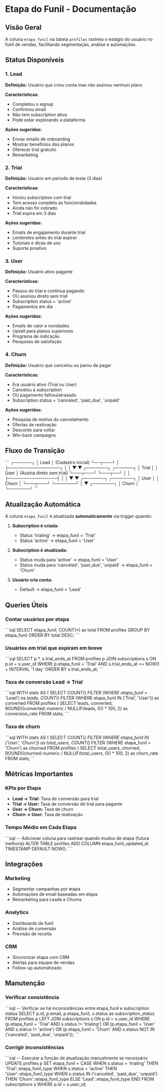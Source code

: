 # Etapa do Funil - Documentação

## Visão Geral

A coluna `etapa_funil` na tabela `profiles` rastreia o estágio do usuário no funil de vendas, facilitando segmentação, análise e automações.

## Status Disponíveis

### 1. Lead
**Definição:** Usuário que criou conta mas não assinou nenhum plano

**Características:**
- Completou o signup
- Confirmou email
- Não tem subscription ativa
- Pode estar explorando a plataforma

**Ações sugeridas:**
- Enviar emails de onboarding
- Mostrar benefícios dos planos
- Oferecer trial gratuito
- Remarketing

### 2. Trial
**Definição:** Usuário em período de teste (3 dias)

**Características:**
- Iniciou subscription com trial
- Tem acesso completo às funcionalidades
- Ainda não foi cobrado
- Trial expira em 3 dias

**Ações sugeridas:**
- Emails de engajamento durante trial
- Lembretes antes do trial expirar
- Tutoriais e dicas de uso
- Suporte proativo

### 3. User
**Definição:** Usuário ativo pagante

**Características:**
- Passou do trial e continua pagando
- OU assinou direto sem trial
- Subscription status = 'active'
- Pagamentos em dia

**Ações sugeridas:**
- Emails de valor e novidades
- Upsell para planos superiores
- Programa de indicação
- Pesquisas de satisfação

### 4. Churn
**Definição:** Usuário que cancelou ou parou de pagar

**Características:**
- Era usuário ativo (Trial ou User)
- Cancelou a subscription
- OU pagamento falhou/atrasado
- Subscription status = 'canceled', 'past_due', 'unpaid'

**Ações sugeridas:**
- Pesquisa de motivo do cancelamento
- Ofertas de reativação
- Desconto para voltar
- Win-back campaigns

## Fluxo de Transição

\`\`\`
┌──────┐
│ Lead │ (Cadastro inicial)
└──┬───┘
   │
   ├─────────────────┐
   │                 │
   ▼                 ▼
┌───────┐        ┌──────┐
│ Trial │        │ User │ (Assina direto sem trial)
└───┬───┘        └───┬──┘
    │                │
    ├────────────────┤
    │                │
    ▼                ▼
┌───────┐        ┌───────┐
│ User  │        │ Churn │
└───┬───┘        └───────┘
    │
    ▼
┌───────┐
│ Churn │
└───────┘
\`\`\`

## Atualização Automática

A coluna `etapa_funil` é atualizada **automaticamente** via trigger quando:

1. **Subscription é criada:**
   - Status 'trialing' → etapa_funil = 'Trial'
   - Status 'active' → etapa_funil = 'User'

2. **Subscription é atualizada:**
   - Status muda para 'active' → etapa_funil = 'User'
   - Status muda para 'canceled', 'past_due', 'unpaid' → etapa_funil = 'Churn'

3. **Usuário cria conta:**
   - Default → etapa_funil = 'Lead'

## Queries Úteis

### Contar usuários por etapa
\`\`\`sql
SELECT etapa_funil, COUNT(*) as total
FROM profiles
GROUP BY etapa_funil
ORDER BY total DESC;
\`\`\`

### Usuários em trial que expiram em breve
\`\`\`sql
SELECT p.*, s.trial_ends_at
FROM profiles p
JOIN subscriptions s ON p.id = s.user_id
WHERE p.etapa_funil = 'Trial'
  AND s.trial_ends_at <= NOW() + INTERVAL '1 day'
ORDER BY s.trial_ends_at;
\`\`\`

### Taxa de conversão Lead → Trial
\`\`\`sql
WITH stats AS (
  SELECT 
    COUNT(*) FILTER (WHERE etapa_funil = 'Lead') as leads,
    COUNT(*) FILTER (WHERE etapa_funil IN ('Trial', 'User')) as converted
  FROM profiles
)
SELECT 
  leads,
  converted,
  ROUND((converted::numeric / NULLIF(leads, 0)) * 100, 2) as conversion_rate
FROM stats;
\`\`\`

### Taxa de churn
\`\`\`sql
WITH stats AS (
  SELECT 
    COUNT(*) FILTER (WHERE etapa_funil IN ('User', 'Churn')) as total_users,
    COUNT(*) FILTER (WHERE etapa_funil = 'Churn') as churned
  FROM profiles
)
SELECT 
  total_users,
  churned,
  ROUND((churned::numeric / NULLIF(total_users, 0)) * 100, 2) as churn_rate
FROM stats;
\`\`\`

## Métricas Importantes

### KPIs por Etapa
- **Lead → Trial:** Taxa de conversão para trial
- **Trial → User:** Taxa de conversão de trial para pagante
- **User → Churn:** Taxa de churn
- **Churn → User:** Taxa de reativação

### Tempo Médio em Cada Etapa
\`\`\`sql
-- Adicionar coluna para rastrear quando mudou de etapa (futura melhoria)
ALTER TABLE profiles ADD COLUMN etapa_funil_updated_at TIMESTAMP DEFAULT NOW();
\`\`\`

## Integrações

### Marketing
- Segmentar campanhas por etapa
- Automações de email baseadas em etapa
- Remarketing para Leads e Churns

### Analytics
- Dashboards de funil
- Análise de conversão
- Previsão de receita

### CRM
- Sincronizar etapa com CRM
- Alertas para equipe de vendas
- Follow-up automatizado

## Manutenção

### Verificar consistência
\`\`\`sql
-- Verificar se há inconsistências entre etapa_funil e subscription status
SELECT 
  p.id,
  p.email,
  p.etapa_funil,
  s.status as subscription_status
FROM profiles p
LEFT JOIN subscriptions s ON p.id = s.user_id
WHERE 
  (p.etapa_funil = 'Trial' AND s.status != 'trialing')
  OR (p.etapa_funil = 'User' AND s.status != 'active')
  OR (p.etapa_funil = 'Churn' AND s.status NOT IN ('canceled', 'past_due', 'unpaid'));
\`\`\`

### Corrigir inconsistências
\`\`\`sql
-- Executar a função de atualização manualmente se necessário
UPDATE profiles p
SET etapa_funil = CASE
  WHEN s.status = 'trialing' THEN 'Trial'::etapa_funil_type
  WHEN s.status = 'active' THEN 'User'::etapa_funil_type
  WHEN s.status IN ('canceled', 'past_due', 'unpaid') THEN 'Churn'::etapa_funil_type
  ELSE 'Lead'::etapa_funil_type
END
FROM subscriptions s
WHERE p.id = s.user_id;
